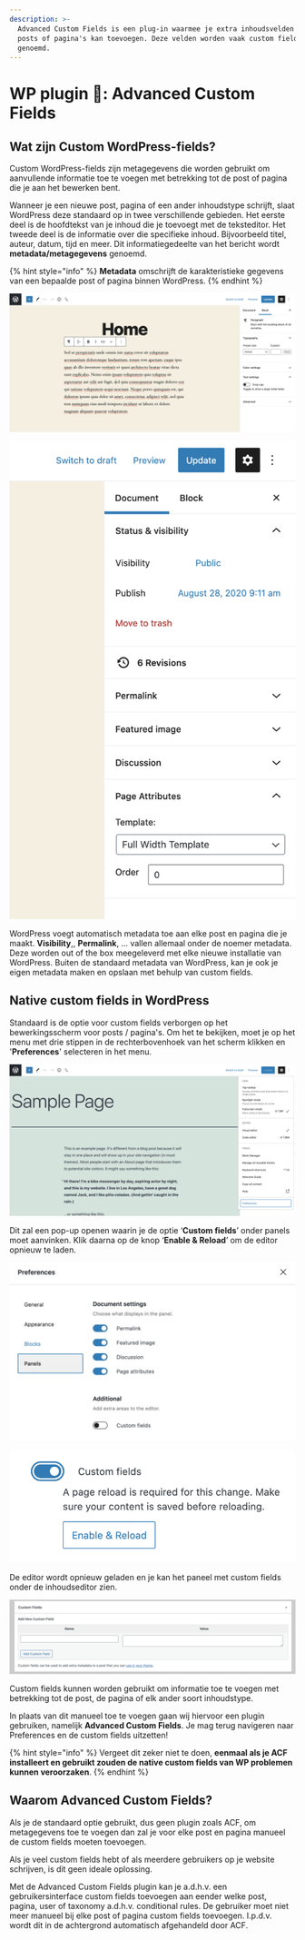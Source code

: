 ```yaml
---
description: >-
  Advanced Custom Fields is een plug-in waarmee je extra inhoudsvelden aan je
  posts of pagina's kan toevoegen. Deze velden worden vaak custom fields
  genoemd.
---
```


# WP plugin 🔌: Advanced Custom Fields

## Wat zijn Custom WordPress-fields?

Custom WordPress-fields zijn metagegevens die worden gebruikt om aanvullende informatie toe te voegen met betrekking tot de post of pagina die je aan het bewerken bent.

Wanneer je een nieuwe post, pagina of een ander inhoudstype schrijft, slaat WordPress deze standaard op in twee verschillende gebieden. Het eerste deel is de hoofdtekst van je inhoud die je toevoegt met de teksteditor. Het tweede deel is de informatie over die specifieke inhoud. Bijvoorbeeld titel, auteur, datum, tijd en meer. Dit informatiegedeelte van het bericht wordt **metadata/metagegevens** genoemd.

{% hint style="info" %}
**Metadata** omschrijft de karakteristieke gegevens van een bepaalde post of pagina binnen WordPress.
{% endhint %}

![Teksteditor van een WordPress pagina.](<../../.gitbook/assets/image (24).png>)

![De metadata van een WordPress pagina.](<../../.gitbook/assets/image (25).png>)

WordPress voegt automatisch metadata toe aan elke post en pagina die je maakt. **Visibility**,, **Permalink**, … vallen allemaal onder de noemer metadata. Deze worden out of the box meegeleverd met elke nieuwe installatie van WordPress. Buiten de standaard metadata van WordPress, kan je ook je eigen metadata maken en opslaan met behulp van custom fields.

## Native custom fields in WordPress

Standaard is de optie voor custom fields verborgen op het bewerkingsscherm voor posts / pagina's. Om het te bekijken, moet je op het menu met drie stippen in de rechterbovenhoek van het scherm klikken en '**Preferences**' selecteren in het menu.

![](<../../.gitbook/assets/image (28).png>)

Dit zal een pop-up openen waarin je de optie ‘**Custom fields**’ onder panels moet aanvinken. Klik daarna op de knop ‘**Enable & Reload**’ om de editor opnieuw te laden.

![](<../../.gitbook/assets/image (31).png>)

![](<../../.gitbook/assets/image (30).png>)

De editor wordt opnieuw geladen en je kan het paneel met custom fields onder de inhoudseditor zien.

![](<../../.gitbook/assets/image (34).png>)

Custom fields kunnen worden gebruikt om informatie toe te voegen met betrekking tot de post, de pagina of elk ander soort inhoudstype.

In plaats van dit manueel toe te voegen gaan wij hiervoor een plugin gebruiken, namelijk **Advanced Custom Fields**. Je mag terug navigeren naar Preferences en de custom fields uitzetten! 

{% hint style="info" %}
Vergeet dit zeker niet te doen, **eenmaal als je ACF installeert en gebruikt zouden de native custom fields van WP problemen kunnen veroorzaken**.
{% endhint %}

## Waarom Advanced Custom Fields?

Als je de standaard optie gebruikt, dus geen plugin zoals ACF, om metagegevens toe te voegen dan zal je voor elke post en pagina manueel de custom fields moeten toevoegen.

Als je veel custom fields hebt of als meerdere gebruikers op je website schrijven, is dit geen ideale oplossing.

Met de Advanced Custom Fields plugin kan je a.d.h.v. een gebruikersinterface custom fields toevoegen aan eender welke post, pagina, user of taxonomy a.d.h.v. conditional rules. De gebruiker moet niet meer manueel bij elke post of pagina custom fields toevoegen. I.p.d.v. wordt dit in de achtergrond automatisch afgehandeld door ACF.
